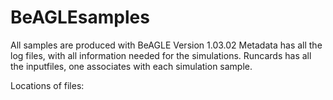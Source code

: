 # BeAGLEsamples

All samples are produced with BeAGLE Version 1.03.02
Metadata has all the log files, with all information needed for the simulations.
Runcards has all the inputfiles, one associates with each simulation sample. 

Locations of files:



